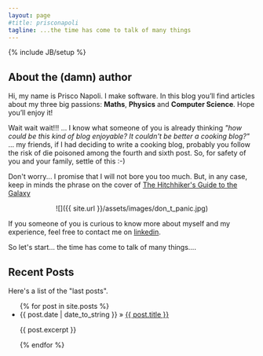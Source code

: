 ```yaml
---
layout: page
#title: prisconapoli
tagline: ...the time has come to talk of many things
---
```

{% include JB/setup %}

## About the (damn) author 
Hi, my name is Prisco Napoli. I make software. In this blog you’ll find articles about my three big passions: **Maths**, **Physics** and **Computer Science**. Hope you’ll enjoy it! 

Wait wait wait!!! ... I know what someone of you is already thinking *"how could be this kind of blog enjoyable? It couldn't be better a cooking blog?"* 
 ... my friends, if I had deciding to write a cooking blog, probably you follow the risk of die poisoned among the fourth and sixth post. So, for safety of you and your family, settle of this :-) 

Don't worry... I promise that I will not bore you too much.  But, in any case, keep in minds the phrase on the cover of [The Hitchhiker's Guide to the Galaxy](http://en.wikipedia.org/wiki/The_Hitchhiker%27s_Guide_to_the_Galaxy)  
<div style="text-align:center" markdown="1">
![]({{ site.url }}/assets/images/don_t_panic.jpg)
</div>

If you someone of you is curious to know more about myself and my experience, feel free to contact me on [linkedin](http://ie.linkedin.com/in/prisconapoli/). 

So let's start... the time has come to talk of many things....

## Recent Posts

Here's a list of the "last posts".

<ul class="posts">
  {% for post in site.posts %}
    <li>
        <span>{{ post.date | date_to_string }}</span> &raquo; <a href="{{ BASE_PATH }}{{ post.url }}">{{ post.title }}</a>
        <p>{{ post.excerpt }}</p>
    </li>
  {% endfor %}
</ul>



